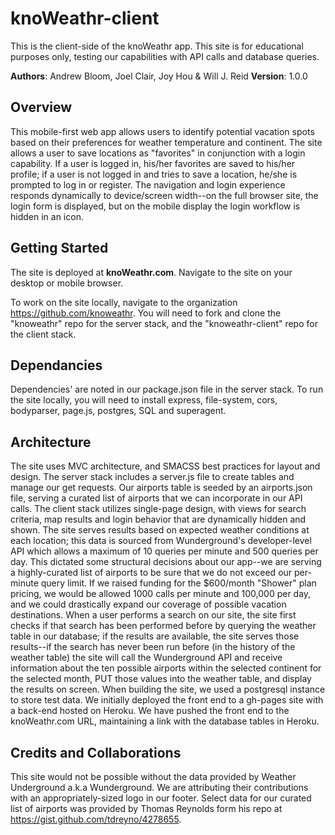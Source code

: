 # knoWeathr-client
This is the client-side of the knoWeathr app.
This site is for educational purposes only, testing our capabilities with API calls and database queries.

**Authors**: Andrew Bloom, Joel Clair, Joy Hou & Will J. Reid
**Version**: 1.0.0

## Overview
This mobile-first web app allows users to identify potential vacation spots based on their preferences for weather temperature and continent.  The site allows a user to save locations as "favorites" in conjunction with a login capability.  If a user is logged in, his/her favorites are saved to his/her profile; if a user is not logged in and tries to save a location, he/she is prompted to log in or register.
The navigation and login experience responds dynamically to device/screen width--on the full browser site, the login form is displayed, but on the mobile display the login workflow is hidden in an icon.  

## Getting Started
The site is deployed at **knoWeathr.com**. Navigate to the site on your desktop or mobile browser.

To work on the site locally, navigate to the organization https://github.com/knoweathr.  You will need to fork and clone the "knoweathr" repo for the server stack, and the "knoweathr-client" repo for the client stack.

## Dependancies
Dependencies' are noted in our package.json file in the server stack.  To run the site locally, you will need to install express, file-system, cors, bodyparser, page.js, postgres, SQL and superagent.

## Architecture
The site uses MVC architecture, and SMACSS best practices for layout and design.  The server stack includes a server.js file to create tables and manage our get requests.  Our airports table is seeded by an airports.json file, serving a curated list of airports that we can incorporate in our API calls.
The client stack utilizes single-page design, with views for search criteria, map results and login behavior that are dynamically hidden and shown.
The site serves results based on expected weather conditions at each location; this data is sourced from Wunderground's developer-level API which allows a maximum of 10 queries per minute and 500 queries per day.  This dictated some structural decisions about our app--we are serving a highly-curated list of airports to be sure that we do not exceed our per-minute query limit.  If we raised funding for the $600/month "Shower" plan pricing, we would be allowed 1000 calls per minute and 100,000 per day, and we could drastically expand our coverage of possible vacation destinations.
When a user performs a search on our site, the site first checks if that search has been performed before by querying the weather table in our database; if the results are available, the site serves those results--if the search has never been run before (in the history of the weather table) the site will call the Wunderground API and receive information about the ten possible airports within the selected continent for the selected month, PUT those values into the weather table, and display the results on screen.
When building the site, we used a postgresql instance to store test data.  We initially deployed the front end to a gh-pages site with a back-end hosted on Heroku.  We have pushed the front end to the knoWeathr.com URL, maintaining a link with the database tables in Heroku.

## Credits and Collaborations
This site would not be possible without the data provided by Weather Underground a.k.a Wunderground.  We are attributing their contributions with an appropriately-sized logo in our footer.
Select data for our curated list of airports was provided by Thomas Reynolds form his repo at https://gist.github.com/tdreyno/4278655.
